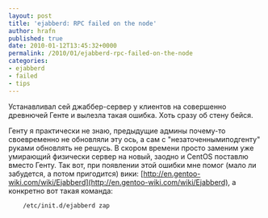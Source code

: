 ```yaml
---
layout: post
title: 'ejabberd: RPC failed on the node'
author: hrafn
published: true
date: 2010-01-12T13:45:32+0000
permalink: /2010/01/ejabberd-rpc-failed-on-the-node
categories:
- ejabberd
- failed
- tips
---
```


Устанавливал сей джаббер-сервер у клиентов на совершенно древнючей Генте и
вылезла такая ошибка. Хоть сразу об стену бейся.

Генту я практически не знаю, предыдущие админы почему-то своевременно не
обновляли эту ось, а сам с "незаточеннымиподгенту" руками обновлять не решусь.
В скором времени просто заменим уже умирающий физически сервер на новый,
заодно и CentOS поставлю вместо Генту. Так вот, при появлении этой ошибки мне
помог (мало ли забудется, а потом пригодится) вики: [http://en.gentoo-wiki.com/wiki/Ejabberd](http://en.gentoo-wiki.com/wiki/Ejabberd), а конкретно
вот такая команда:

		/etc/init.d/ejabberd zap

